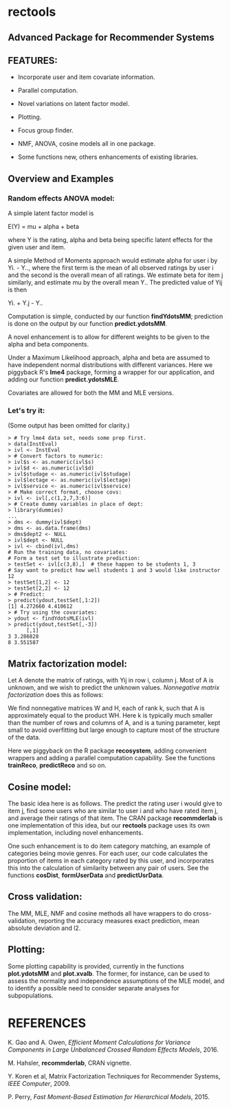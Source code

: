 # rectools

## Advanced Package for Recommender Systems

## FEATURES:

* Incorporate user and item covariate information.

* Parallel computation.

* Novel variations on latent factor model.

* Plotting.

* Focus group finder.

* NMF, ANOVA, cosine models all in one package.

* Some functions new, others enhancements of existing libraries.

## Overview and Examples

### Random effects ANOVA model:

A simple latent factor model is

E(Y) =  mu + alpha + beta

where Y is the rating, alpha and beta being specific latent effects for
the given user and item.

A simple Method of Moments approach would estimate alpha for user i by
Yi. - Y.., where the first term is the mean of all observed ratings by
user i and the second is the overall mean of all ratings.  We estimate
beta for item j similarly, and estimate mu by the overall mean Y..  The
predicted value of Yij is then

Yi. + Y.j - Y..

Computation is simple, conducted by our function **findYdotsMM**;
prediction is done on the output by our function **predict.ydotsMM**.

A novel enhancement is to allow for different weights to be given to the
alpha and beta components.

Under a Maximum Likelihood approach, alpha and beta are assumed to
have independent normal distributions with different variances.  Here we
piggyback R's **lme4** package, forming a wrapper for our application,
and adding our function **predict.ydotsMLE**.

Covariates are allowed for both the MM and MLE versions.

### Let's try it:

(Some output has been omitted for clarity.)

```
> # Try lme4 data set, needs some prep first.
> data(InstEval)
> ivl <- InstEval
> # Convert factors to numeric:
> ivl$s <- as.numeric(ivl$s)
> ivl$d <- as.numeric(ivl$d)
> ivl$studage <- as.numeric(ivl$studage)
> ivl$lectage <- as.numeric(ivl$lectage)
> ivl$service <- as.numeric(ivl$service)
> # Make correct format, choose covs:
> ivl <- ivl[,c(1,2,7,3:6)]
> # Create dummy variables in place of dept:
> library(dummies)
...
> dms <- dummy(ivl$dept)
> dms <- as.data.frame(dms)
> dms$dept2 <- NULL
> ivl$dept <- NULL
> ivl <- cbind(ivl,dms)
# Run the training data, no covariates:
# Form a test set to illustrate prediction:
> testSet <- ivl[c(3,8),]  # these happen to be students 1, 3
# Say want to predict how well students 1 and 3 would like instructor 12
> testSet[1,2] <- 12
> testSet[2,2] <- 12
> # Predict:
> predict(ydout,testSet[,1:2])  
[1] 4.272660 4.410612
> # Try using the covariates:
> ydout <- findYdotsMLE(ivl)
> predict(ydout,testSet[,-3])  
      [,1]
3 3.286828
8 3.551587
```

## Matrix factorization model:

Let A denote the matrix of ratings, with Yij in row i, column j.  Most
of A is unknown, and we wish to predict the unknown values.
*Nonnegative matrix factorization* does this as follows:

We find nonnegative matrices W and H, each of rank k, such that A is
approximately equal to the product WH.  Here k is typically much smaller
than the number of rows and columns of A, and is a tuning parameter,
kept small to avoid overfitting but large enough to capture most of the
structure of the data.

Here we piggyback on the R package **recosystem**, adding convenient
wrappers and adding a parallel computation capability.  See the
functions **trainReco**, **predictReco** and so on.

## Cosine model:

The basic idea here is as follows.  The predict the rating user i would
give to item j, find some users who are similar to user i and who have
rated item j, and average their ratings of that item.  The CRAN package
**recommderlab** is one implementation of this idea, but our
**rectools** package uses its own implementation, including novel
enhancements.

One such enhancement is to do item category matching, an example of
categories being movie genres.  For each user, our code calculates the
proportion of items in each category rated by this user, and
incorporates this into the calculation of similarity between any pair of
users.  See the functions **cosDist**, **formUserData** and
**predictUsrData**.

## Cross validation:

The MM, MLE, NMF and cosine methods all have wrappers to do
cross-validation, reporting the accuracy measures exact prediction, mean
absolute deviation and l2.

## Plotting:

Some plotting capability is provided, currently in the functions
**plot.ydotsMM** and **plot.xvalb**.  The former, for instance, can be
used to assess the normality and independence assumptions of the MLE
model, and to identify a possible need to consider separate analyses for
subpopulations.


# REFERENCES

K. Gao and A. Owen, *Efficient Moment Calculations for Variance
Components in Large Unbalanced Crossed Random Effects Models*, 2016.

M. Hahsler, **recommderlab**, CRAN vignette.

Y. Koren et al, Matrix Factorization Techniques for Recommender 
Systems, *IEEE Computer*, 2009.

P. Perry, *Fast Moment-Based Estimation for Hierarchical Models*, 2015.

